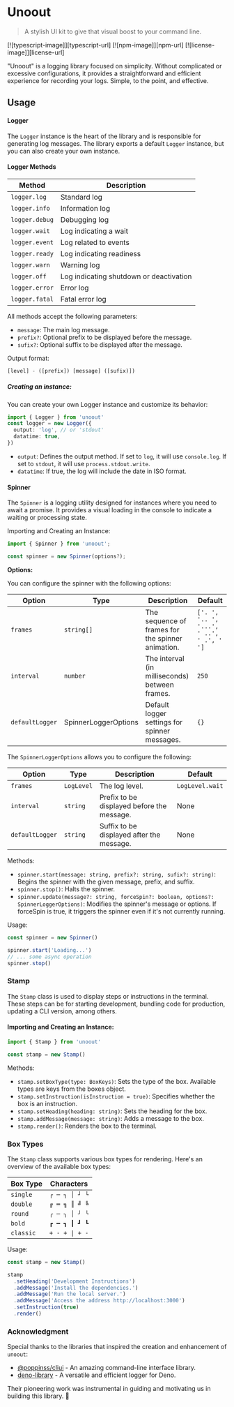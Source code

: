 # Unoout

> A stylish UI kit to give that visual boost to your command line.

[![typescript-image]][typescript-url] [![npm-image]][npm-url] [![license-image]][license-url]

"Unoout" is a logging library focused on simplicity. Without complicated or excessive configurations, it provides a straightforward and efficient experience for recording your logs. Simple, to the point, and effective.

## Usage

#### Logger

The `Logger` instance is the heart of the library and is responsible for generating log messages. The library exports a default `Logger` instance, but you can also create your own instance.

#### Logger Methods

| Method         | Description                             |
| -------------- | --------------------------------------- |
| `logger.log`   | Standard log                            |
| `logger.info`  | Information log                         |
| `logger.debug` | Debugging log                           |
| `logger.wait`  | Log indicating a wait                   |
| `logger.event` | Log related to events                   |
| `logger.ready` | Log indicating readiness                |
| `logger.warn`  | Warning log                             |
| `logger.off`   | Log indicating shutdown or deactivation |
| `logger.error` | Error log                               |
| `logger.fatal` | Fatal error log                         |

All methods accept the following parameters:

- `message`: The main log message.
- `prefix?`: Optional prefix to be displayed before the message.
- `sufix?`: Optional suffix to be displayed after the message.

Output format:

```js
[level] - ([prefix]) [message] ([sufix)])
```

##### Creating an instance:

You can create your own Logger instance and customize its behavior:

```ts
import { Logger } from 'unoout'
const logger = new Logger({
  output: 'log', // or 'stdout'
  datatime: true,
})
```

- `output`: Defines the output method. If set to `log`, it will use `console.log`. If set to `stdout`, it will use `process.stdout.write`.
- `datatime`: If true, the log will include the date in ISO format.

#### Spinner

The `Spinner` is a logging utility designed for instances where you need to await a promise. It provides a visual loading in the console to indicate a waiting or processing state.

Importing and Creating an Instance:

```ts
import { Spinner } from 'unoout';

const spinner = new Spinner(options?);
```

**Options:**

You can configure the spinner with the following options:

| Option          | Type                 | Description                                       | Default                                  |
| --------------- | -------------------- | ------------------------------------------------- | ---------------------------------------- |
| `frames`        | `string[]`           | The sequence of frames for the spinner animation. | `['. ', '.. ', '...', ' ..', ' .', ' ']` |
| `interval`      | `number`             | The interval (in milliseconds) between frames.    | `250`                                    |
| `defaultLogger` | SpinnerLoggerOptions | Default logger settings for spinner messages.     | `{}`                                     |

The `SpinnerLoggerOptions` allows you to configure the following:

| Option          | Type       | Description                                | Default         |
| --------------- | ---------- | ------------------------------------------ | --------------- |
| `frames`        | `LogLevel` | The log level.                             | `LogLevel.wait` |
| `interval`      | `string`   | Prefix to be displayed before the message. | None            |
| `defaultLogger` | `string`   | Suffix to be displayed after the message.  | None            |

Methods:

- `spinner.start(message: string, prefix?: string, sufix?: string)`: Begins the spinner with the given message, prefix, and suffix.
- `spinner.stop()`: Halts the spinner.
- `spinner.update(message?: string, forceSpin?: boolean, options?: SpinnerLoggerOptions)`: Modifies the spinner's message or options. If forceSpin is true, it triggers the spinner even if it's not currently running.

Usage:

```ts
const spinner = new Spinner()

spinner.start('Loading...')
// ... some async operation
spinner.stop()
```

### Stamp

The `Stamp` class is used to display steps or instructions in the terminal. These steps can be for starting development, bundling code for production, updating a CLI version, among others.

#### Importing and Creating an Instance:

```typescript
import { Stamp } from 'unoout'

const stamp = new Stamp()
```

Methods:

- `stamp.setBoxType(type: BoxKeys)`: Sets the type of the box. Available types are keys from the boxes object.
- `stamp.setInstruction(isInstruction = true)`: Specifies whether the box is an instruction.
- `stamp.setHeading(heading: string)`: Sets the heading for the box.
- `stamp.addMessage(message: string)`: Adds a message to the box.
- `stamp.render()`: Renders the box to the terminal.

### Box Types

The `Stamp` class supports various box types for rendering. Here's an overview of the available box types:

| Box Type  | Characters     |
| --------- | -------------- |
| `single`  | `┌ ─ ┐ │ ┘ └`  |
| `double`  | `╔ ═ ╗ ║ ╝ ╚`  |
| `round`   | `╭ ─ ╮ │ ╯ ╰`  |
| `bold`    | `┏ ━ ┓ ┃ ┛ ┗`  |
| `classic` | `+ - + \| + -` |

Usage:

```ts
const stamp = new Stamp()

stamp
  .setHeading('Development Instructions')
  .addMessage('Install the dependencies.')
  .addMessage('Run the local server.')
  .addMessage('Access the address http://localhost:3000')
  .setInstruction(true)
  .render()
```

### Acknowledgment
Special thanks to the libraries that inspired the creation and enhancement of `unoout`:

- [@poppinss/cliui](https://github.com/poppinss/cliui#installation) - An amazing command-line interface library.
- [deno-library](https://github.com/deno-library/logger) - A versatile and efficient logger for Deno.

Their pioneering work was instrumental in guiding and motivating us in building this library. 🙏

